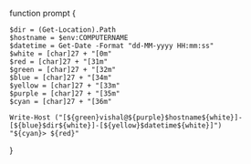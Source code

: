 function prompt {

    $dir = (Get-Location).Path
    $hostname = $env:COMPUTERNAME
    $datetime = Get-Date -Format "dd-MM-yyyy HH:mm:ss"
    $white = [char]27 + "[0m"
    $red = [char]27 + "[31m"
    $green = [char]27 + "[32m"
    $blue = [char]27 + "[34m"
    $yellow = [char]27 + "[33m"
    $purple = [char]27 + "[35m"
    $cyan = [char]27 + "[36m"

    Write-Host ("[${green}vishal@${purple}$hostname${white}]-[${blue}$dir${white}]-[${yellow}$datetime${white}]")
    "${cyan}> ${red}"
}
